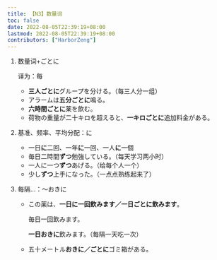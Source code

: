 ```yaml
---
title: 【N3】数量词
toc: false
date: 2022-08-05T22:39:19+08:00
lastmod: 2022-08-05T22:39:19+08:00
contributors: ["HarborZeng"]
---
```


1. 数量词+ごとに

   译为：每

   - **三人ごとに**グループを分ける。（每三人分一组）
   - アラームは**五分ごとに**鳴る。
   - **六時間ごとに**薬を飲む。
   - 荷物の重量が二十キロを超えると、**一キロごとに**追加料金がある。

2. 基准、频率、平均分配：に

   - 一日**に**二回、一年**に**一回、一人**に**一個
   - 毎日二時間**ずつ**勉強している。（每天学习两小时）
   - 一人に一つ**ずつ**あげる。（给每个人一个）
   - 少し**ずつ**上手になった。（一点点熟练起来了）

3. 每隔...：～おきに

   - この薬は、**一日に一回飲みます／一日ごとに飲みます**。

     毎日一回飲みます。

     **一日おきに**飲みます。（每隔一天吃一次）

   - 五十メートル**おきに／ごとに**ゴミ箱がある。

